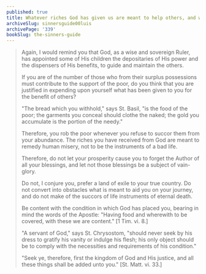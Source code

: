 ```yaml
---
published: true
title: Whatever riches God has given us are meant to help others, and we will give account for it all
archiveSlug: sinnersguide00luis
archivePage: '339'
bookSlug: the-sinners-guide
---
```


> Again, I would remind you that God, as a wise and sovereign Ruler, has appointed some of His children the depositaries of His power and the dispensers of His benefits, to guide and maintain the others.
>
> If you are of the number of those who from their surplus possessions must contribute to the support of the poor, do you think that you are justified in expending upon yourself what has been given to you for the benefit of others?
>
> "The bread which you withhold," says St. Basil, "is the food of the poor; the garments you conceal should clothe the naked; the gold you accumulate is the portion of the needy."
>
> Therefore, you rob the poor whenever you refuse to succor them from your abundance. The riches you have received from God are meant to remedy human misery, not to be the instruments of a bad life.
>
> Therefore, do not let your prosperity cause you to forget the Author of all your blessings, and let not those blessings be a subject of vain-glory.
>
> Do not, I conjure you, prefer a land of exile to your true country. Do not convert into obstacles what is meant to aid you on your journey, and do not make of the succors of life instruments of eternal death.
>
> Be content with the condition in which God has placed you, bearing in mind the words of the Apostle: "Having food and wherewith to be covered, with these we are content." [1 Tim. vi. 8.]
>
> "A servant of God," says St. Chrysostom, "should never seek by his dress to gratify his vanity or indulge his flesh; his only object should be to comply with the necessities and requirements of his condition."
>
> "Seek ye, therefore, first the kingdom of God and His justice, and all these things shall be added unto you." [St. Matt. vi. 33.]
